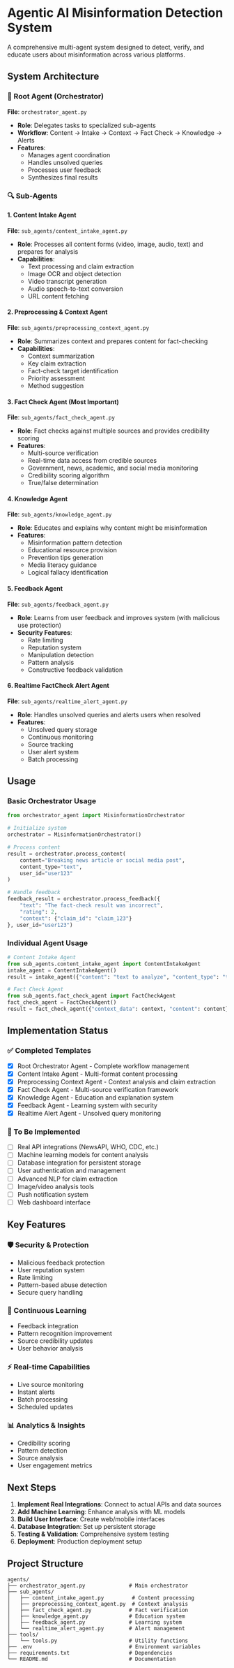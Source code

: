 # Agentic AI Misinformation Detection System

A comprehensive multi-agent system designed to detect, verify, and educate users about misinformation across various platforms.

## System Architecture

### 🎯 Root Agent (Orchestrator)
**File**: `orchestrator_agent.py`
- **Role**: Delegates tasks to specialized sub-agents
- **Workflow**: Content → Intake → Context → Fact Check → Knowledge → Alerts
- **Features**: 
  - Manages agent coordination
  - Handles unsolved queries
  - Processes user feedback
  - Synthesizes final results

### 🔍 Sub-Agents

#### 1. Content Intake Agent
**File**: `sub_agents/content_intake_agent.py`
- **Role**: Processes all content forms (video, image, audio, text) and prepares for analysis
- **Capabilities**:
  - Text processing and claim extraction
  - Image OCR and object detection
  - Video transcript generation
  - Audio speech-to-text conversion
  - URL content fetching

#### 2. Preprocessing & Context Agent  
**File**: `sub_agents/preprocessing_context_agent.py`
- **Role**: Summarizes context and prepares content for fact-checking
- **Capabilities**:
  - Context summarization
  - Key claim extraction
  - Fact-check target identification
  - Priority assessment
  - Method suggestion

#### 3. Fact Check Agent (Most Important)
**File**: `sub_agents/fact_check_agent.py`
- **Role**: Fact checks against multiple sources and provides credibility scoring
- **Features**:
  - Multi-source verification
  - Real-time data access from credible sources
  - Government, news, academic, and social media monitoring
  - Credibility scoring algorithm
  - True/false determination

#### 4. Knowledge Agent
**File**: `sub_agents/knowledge_agent.py`
- **Role**: Educates and explains why content might be misinformation
- **Features**:
  - Misinformation pattern detection
  - Educational resource provision
  - Prevention tips generation
  - Media literacy guidance
  - Logical fallacy identification

#### 5. Feedback Agent
**File**: `sub_agents/feedback_agent.py`
- **Role**: Learns from user feedback and improves system (with malicious use protection)
- **Security Features**:
  - Rate limiting
  - Reputation system
  - Manipulation detection
  - Pattern analysis
  - Constructive feedback validation

#### 6. Realtime FactCheck Alert Agent
**File**: `sub_agents/realtime_alert_agent.py`
- **Role**: Handles unsolved queries and alerts users when resolved
- **Features**:
  - Unsolved query storage
  - Continuous monitoring
  - Source tracking
  - User alert system
  - Batch processing

## Usage

### Basic Orchestrator Usage
```python
from orchestrator_agent import MisinformationOrchestrator

# Initialize system
orchestrator = MisinformationOrchestrator()

# Process content
result = orchestrator.process_content(
    content="Breaking news article or social media post",
    content_type="text",
    user_id="user123"
)

# Handle feedback
feedback_result = orchestrator.process_feedback({
    "text": "The fact-check result was incorrect",
    "rating": 2,
    "context": {"claim_id": "claim_123"}
}, user_id="user123")
```

### Individual Agent Usage
```python
# Content Intake Agent
from sub_agents.content_intake_agent import ContentIntakeAgent
intake_agent = ContentIntakeAgent()
result = intake_agent({"content": "text to analyze", "content_type": "text"})

# Fact Check Agent  
from sub_agents.fact_check_agent import FactCheckAgent
fact_check_agent = FactCheckAgent()
result = fact_check_agent({"context_data": context, "content": content})
```

## Implementation Status

### ✅ Completed Templates
- [x] Root Orchestrator Agent - Complete workflow management
- [x] Content Intake Agent - Multi-format content processing
- [x] Preprocessing Context Agent - Context analysis and claim extraction
- [x] Fact Check Agent - Multi-source verification framework
- [x] Knowledge Agent - Education and explanation system
- [x] Feedback Agent - Learning system with security
- [x] Realtime Alert Agent - Unsolved query monitoring

### 🚧 To Be Implemented
- [ ] Real API integrations (NewsAPI, WHO, CDC, etc.)
- [ ] Machine learning models for content analysis
- [ ] Database integration for persistent storage
- [ ] User authentication and management
- [ ] Advanced NLP for claim extraction
- [ ] Image/video analysis tools
- [ ] Push notification system
- [ ] Web dashboard interface

## Key Features

### 🛡️ Security & Protection
- Malicious feedback protection
- User reputation system
- Rate limiting
- Pattern-based abuse detection
- Secure query handling

### 🔄 Continuous Learning
- Feedback integration
- Pattern recognition improvement
- Source credibility updates
- User behavior analysis

### ⚡ Real-time Capabilities
- Live source monitoring
- Instant alerts
- Batch processing
- Scheduled updates

### 📊 Analytics & Insights
- Credibility scoring
- Pattern detection
- Source analysis
- User engagement metrics

## Next Steps

1. **Implement Real Integrations**: Connect to actual APIs and data sources
2. **Add Machine Learning**: Enhance analysis with ML models
3. **Build User Interface**: Create web/mobile interfaces
4. **Database Integration**: Set up persistent storage
5. **Testing & Validation**: Comprehensive system testing
6. **Deployment**: Production deployment setup

## Project Structure
```
agents/
├── orchestrator_agent.py              # Main orchestrator
├── sub_agents/
│   ├── content_intake_agent.py         # Content processing
│   ├── preprocessing_context_agent.py  # Context analysis
│   ├── fact_check_agent.py            # Fact verification
│   ├── knowledge_agent.py             # Education system
│   ├── feedback_agent.py              # Learning system
│   └── realtime_alert_agent.py        # Alert management
├── tools/
│   └── tools.py                       # Utility functions
├── .env                               # Environment variables
├── requirements.txt                   # Dependencies
└── README.md                          # Documentation
```
